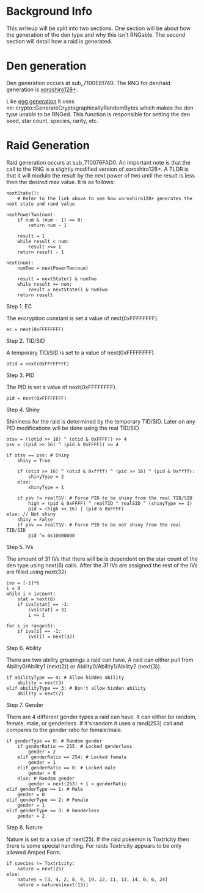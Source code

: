 # Background Info

This writeup will be split into two sections. One section will be about how the generation of the den type and why this isn't RNGable. The second section will detail how a raid is generated.

# Den generation
Den generation occurs at sub_7100E91740. The RNG for den/raid generation is [xoroshiro128+](http://prng.di.unimi.it/xoroshiro128plus.c).

Like [egg generation](https://github.com/Admiral-Fish/RNGWriteups/blob/master/Gen%208/Egg%20Generation.md) it uses nn::crypto::GenerateCryptographicallyRandomBytes which makes the den type unable to be RNGed. This function is responsible for setting the den seed, star count, species, rarity, etc.

# Raid Generation

Raid generation occurs at sub_710076FAD0. An important note is that the call to the RNG is a slightly modified version of xoroshiro128+. A TLDR is that it will modulo the result by the next power of two until the result is less then the desired max value. It is as follows:

```        
nextState():
    # Refer to the link above to see how xoroshiro128+ generates the next state and rand value

nextPowerTwo(num):
    if num & (num - 1) == 0:
        return num - 1

    result = 1
    while result < num:
        result <<= 1
    return result - 1

next(num):
    numTwo = nextPowerTwo(num)

    result = nextState() & numTwo
    while result >= num:
        result = nextState() & numTwo
    return result
```

Step 1. EC

The encryption constant is set a value of next(0xFFFFFFFF).

```
ec = next(0xFFFFFFFF)
```

Step 2. TID/SID

A temporary TID/SID is set to a value of next(0xFFFFFFFF).

```
otid = next(0xFFFFFFFF)
```

Step 3. PID

The PID is set a value of next(0xFFFFFFFF).

```
pid = next(0xFFFFFFFF)
```

Step 4. Shiny

Shininess for the raid is determined by the temporary TID/SID. Later on any PID modifications will be done using the real TID/SID

```
otsv = ((otid >> 16) ^ (otid & 0xFFFF)) >> 4
psv = ((pid >> 16) ^ (pid & 0xFFFF)) >> 4

if otsv == psv: # Shiny
    shiny = True
    
    if (otid >> 16) ^ (otid & 0xffff) ^ (pid >> 16) ^ (pid & 0xffff):
        shinyType = 2
    else:
        shinyType = 1
    
    if psv != realTSV: # Force PID to be shiny from the real TID/SID
        high = (pid & 0xFFFF) ^ realTID ^ realSID ^ (shinyType == 1)
        pid = (high << 16) | (pid & 0xFFFF)
else: // Not shiny
    shiny = False
    if psv == realTSV: # Force PID to be not shiny from the real TID/SID
        pid ^= 0x10000000
```

Step 5. IVs

The amount of 31 IVs that there will be is dependent on the star count of the den type using next(6) calls. After the 31 IVs are assigned the rest of the IVs are filled using next(32)

```
ivs = [-1]*6
i = 0
while i < ivCount:
    stat = next(6)
    if ivs[stat] == -1:
        ivs[stat] = 31
        i += 1

for i in range(6):
    if ivs[i] == -1:
        ivs[i] = next(32)
```

Step 6. Ability

There are two ability groupings a raid can have. A raid can either pull from Ability0/Ability1 (next(2)) or Ability0/Ability1/Ability2 (next(3)).

```
if abilityType == 4: # Allow hidden ability
    ability = next(3)
elif abilityType == 3: # Don't allow hidden ability
    ability = next(2)
```

Step 7. Gender

There are 4 different gender types a raid can have. It can either be random, female, male, or genderless. If it's random it uses a rand(253) call and compares to the gender ratio for female/male.

```
if genderType == 0: # Random gender
    if genderRatio == 255: # Locked genderless
        gender = 2
    elif genderRatio == 254: # Locked female
        gender = 1
    elif genderRatio == 0: # Locked male
        gender = 0
    else: # Random gender
        gender = next(253) + 1 < genderRatio
elif genderType == 1: # Male
    gender = 0
elif genderType == 2: # Female
    gender = 1
elif genderType == 3: # Genderless
    gender = 2
```

Step 8. Nature

Nature is set to a value of next(25). If the raid pokemon is Toxtricity then there is some special handling. For raids Toxtricity appears to be only allowed Amped Form.

```
if species != Toxtricity:
    nature = next(25)
else:
    natures = [3, 4, 2, 8, 9, 19, 22, 11, 13, 14, 0, 6, 24]
    nature = natures[next(13)]
```
